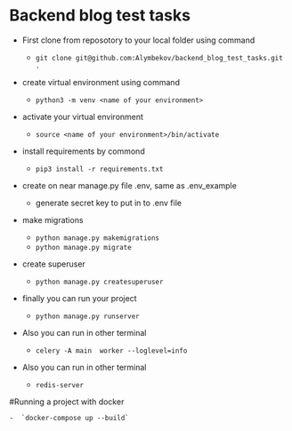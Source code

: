# Backend blog test tasks

* First clone from reposotory to your local folder using command
    - `git clone git@github.com:Alymbekov/backend_blog_test_tasks.git .`

* create virtual environment using command

    - `python3 -m venv <name of your environment>`

* activate your virtual environment
    
    - `source <name of your environment>/bin/activate`
    
* install requirements by commond

    - `pip3 install -r requirements.txt`
    
* create on near manage.py file .env, same as .env_example

    - generate secret key to put in to .env file
    
* make migrations
    - `python manage.py makemigrations`
    - `python manage.py migrate`

* create superuser
    - `python manage.py createsuperuser`
    
* finally you can run your project

    - `python manage.py runserver`

* Also you can run in other terminal
    - `celery -A main  worker --loglevel=info`
    
* Also you can run in other terminal
    - `redis-server`

#Running a project with docker

    -  `docker-compose up --build`

